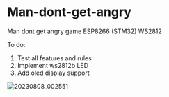 # Man-dont-get-angry
Man dont get angry game ESP8266 (STM32) WS2812

To do:

1. Test all features and rules
2. Implement ws2812b LED
3. Add oled display support

![20230808_002551](https://github.com/Itonkic/Man-dont-get-angry/assets/28485210/5df440f4-a865-47a0-937c-6820dab9d7df)
